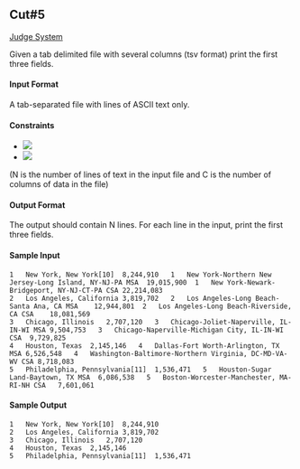 ## Cut#5

[Judge System](https://www.hackerrank.com/challenges/text-processing-cut-5/problem)

Given a tab delimited file with several columns (tsv format) print the first three fields.

#### Input Format

A tab-separated file with lines of ASCII text only.

#### Constraints
- <img src="https://latex.codecogs.com/svg.latex?\Large&space;1\le{N}\le{100}">
- <img src="https://latex.codecogs.com/svg.latex?\Large&space;2\le{C}\le{100}">

(N is the number of lines of text in the input file and C is the number of columns of data in the file)
#### Output Format

The output should contain N lines. For each line in the input, print the first three fields.

#### Sample Input

```
1   New York, New York[10]  8,244,910   1   New York-Northern New Jersey-Long Island, NY-NJ-PA MSA  19,015,900  1   New York-Newark-Bridgeport, NY-NJ-CT-PA CSA 22,214,083
2   Los Angeles, California 3,819,702   2   Los Angeles-Long Beach-Santa Ana, CA MSA    12,944,801  2   Los Angeles-Long Beach-Riverside, CA CSA    18,081,569
3   Chicago, Illinois   2,707,120   3   Chicago-Joliet-Naperville, IL-IN-WI MSA 9,504,753   3   Chicago-Naperville-Michigan City, IL-IN-WI CSA  9,729,825
4   Houston, Texas  2,145,146   4   Dallas-Fort Worth-Arlington, TX MSA 6,526,548   4   Washington-Baltimore-Northern Virginia, DC-MD-VA-WV CSA 8,718,083
5   Philadelphia, Pennsylvania[11]  1,536,471   5   Houston-Sugar Land-Baytown, TX MSA  6,086,538   5   Boston-Worcester-Manchester, MA-RI-NH CSA   7,601,061
```

#### Sample Output

```
1   New York, New York[10]  8,244,910
2   Los Angeles, California 3,819,702
3   Chicago, Illinois   2,707,120
4   Houston, Texas  2,145,146
5   Philadelphia, Pennsylvania[11]  1,536,471
```
